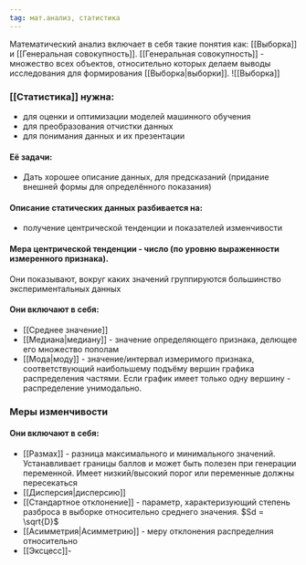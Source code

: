 ```yaml
---
tag: мат.анализ, статистика
---
```

Математический анализ включает в себя такие понятия как: [[Выборка]] и [[Генеральная совокупность]].
[[Генеральная совокупность]] - множество всех объектов, относительно которых делаем выводы исследования для формирования [[Выборка|выборки]].
![[Выборка]]
### [[Статистика]] нужна: 
- для оценки и оптимизации моделей машинного обучения
- для преобразования отчистки данных
- для понимания данных и их презентации
#### Её задачи: 
- Дать хорошее описание данных, для предсказаний (придание внешней формы для определённого показания)
#### Описание статических данных разбивается на:
- получение центрической тенденции и показателей изменчивости
#### Мера центрической тенденции - число (по уровню выраженности измеренного признака). 
Они показывают, вокруг каких значений группируются большинство экспериментальных данных
#### Они включают в себя: 
- [[Среднее значение]]
- [[Медиана|медиану]] - значение определяющего признака, делющее его множество пополам
- [[Мода|моду]] - значение/интервал измеримого признака, соответствующий наибольшему подъёму вершин графика распределения частями. Если график имеет только одну вершину - распределение унимодально.
### Меры изменчивости 
#### Они включают в себя: 
- [[Размах]] - разница максимального и минимального значений. Устанавливает границы баллов и может быть полезен при генерации переменной. Имеет низкий/высокий порог или переменные должны пересекаться
- [[Дисперсия|дисперсию]]
- [[Стандартное отклонение]] - параметр, характеризующий степень разброса в выборке относительно среднего значения. $Sd = \sqrt{D}$
- [[Асимметрия|Асимметрию]] - меру отклонения распределния относительно
- [[Эксцесс]]- 





